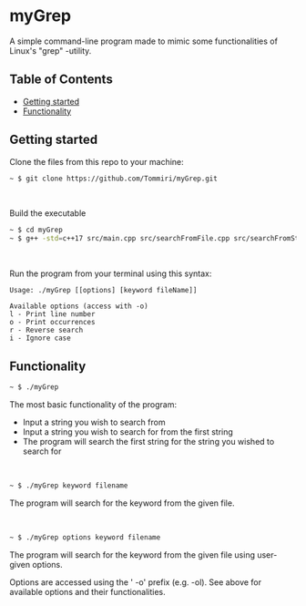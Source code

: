 # myGrep

A simple command-line program made to mimic some functionalities of Linux's "grep" -utility.

## Table of Contents

* [Getting started](#getting-started)
* [Functionality](#functionality)

## Getting started

<a name="getting-started"></a>

Clone the files from this repo to your machine:

```bash
~ $ git clone https://github.com/Tommiri/myGrep.git
```

<br>

Build the executable

```bash
~ $ cd myGrep
~ $ g++ -std=c++17 src/main.cpp src/searchFromFile.cpp src/searchFromString.cpp -o myGrep
```

<br>

Run the program from your terminal using this syntax:

```
Usage: ./myGrep [[options] [keyword fileName]]

Available options (access with -o)
l - Print line number
o - Print occurrences
r - Reverse search
i - Ignore case
```

## Functionality

<a name="functionality"></a>

```bash
~ $ ./myGrep
```

The most basic functionality of the program:

* Input a string you wish to search from
* Input a string you wish to search for from the first string
* The program will search the first string for the string you wished to search for

<br>

```bash
~ $ ./myGrep keyword filename
```

The program will search for the keyword from the given file.

<br>

```bash
~ $ ./myGrep options keyword filename
```

The program will search for the keyword from the given file using user-given options.

Options are accessed using the '
-o' prefix (e.g. -ol). See above for available options and their functionalities.

